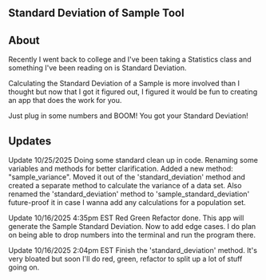 ## Standard Deviation of Sample Tool

## About
Recently I went back to college and I've been taking a Statistics class and something I've been reading on is Standard Deviation. 

Calculating the Standard Deviation of a Sample is more involved than I thought but now that I got it figured out, I figured it would be fun to creating an app that does the work for you. 

Just plug in some numbers and BOOM! You got your Standard Deviation!

## Updates

Update 10/25/2025
Doing some standard clean up in code. Renaming some variables and methods for better clarification. Added a new method: "sample_variance". Moved it out of the 'standard_deviation' method and created a separate method to calculate the variance of a data set. Also renamed the 'standard_deviation' method to 'sample_standard_deviation' future-proof it in case I wanna add any calculations for a population set.

Update 10/16/2025 4:35pm EST
Red Green Refactor done. This app will generate the Sample Standard Deviation. Now to add edge cases. I do plan on being able to drop numbers into the terminal and run the program there.

Update 10/16/2025 2:04pm EST
Finish the 'standard_deviation' method. It's very bloated but soon I'll do red, green, refactor to split up a lot of stuff going on.